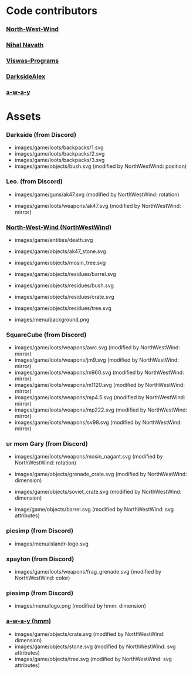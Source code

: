 # Code contributors 
### [North-West-Wind](https://github.com/North-West-Wind)
### [Nihal Navath](https://github.com/NihalNavath)
### [Viswas-Programs](https://github.com/Viswas-Programs)
### [DarksideAlex](https://github.com/DarksideAlex)
### [a-w-a-y](https://github.com/a-w-a-y)

# Assets 

### Darkside (from Discord)
- images/game/loots/backpacks/1.svg
- images/game/loots/backpacks/2.svg
- images/game/loots/backpacks/3.svg
- images/game/objects/bush.svg (modified by NorthWestWind: position)

### Leo. (from Discord)
- images/game/guns/ak47.svg (modified by NorthWestWind: rotation)

- images/game/loots/weapons/ak47.svg (modified by NorthWestWind: mirror)

### [North-West-Wind (NorthWestWind)](https://github.com/North-West-Wind)
- images/game/entities/death.svg

- images/game/objects/ak47_stone.svg
- images/game/objects/mosin_tree.svg

- images/game/objects/residues/barrel.svg
- images/game/objects/residues/bush.svg
- images/game/objects/residues/crate.svg
- images/game/objects/residues/tree.svg

- images/menu/background.png

### SquareCube (from Discord)
- images/game/loots/weapons/awc.svg (modified by NorthWestWind: mirror)
- images/game/loots/weapons/jm9.svg (modified by NorthWestWind: mirror)
- images/game/loots/weapons/m960.svg (modified by NorthWestWind: mirror)
- images/game/loots/weapons/m1120.svg (modified by NorthWestWind: mirror)
- images/game/loots/weapons/mp4.5.svg (modified by NorthWestWind: mirror)
- images/game/loots/weapons/mp222.svg (modified by NorthWestWind: mirror)
- images/game/loots/weapons/sv98.svg (modified by NorthWestWind: mirror)

### ur mom Gary (from Discord)
- images/game/loots/weapons/mosin_nagant.svg (modified by NorthWestWind: rotation)

- images/game/objects/grenade_crate.svg (modified by NorthWestWind: dimension)
- images/game/objects/soviet_crate.svg (modified by NorthWestWind: dimension)
- image/game/objects/barrel.svg (modified by NorthWestWind: svg attributes)

### piesimp (from Discord)
- images/menu/islandr-logo.svg 

### xpayton (from Discord)
- images/game/loots/weapons/frag_grenade.svg (modified by NorthWestWind: color)

### piesimp (from Discord)
 - images/menu/logo.png (modified by hmm: dimension)

### [a-w-a-y (hmm)](https://github.com/a-w-a-y)
- images/game/objects/crate.svg (modified by NorthWestWind: dimension)
- images/game/objects/stone.svg (modified by NorthWestWind: svg attributes)
- images/game/objects/tree.svg (modified by NorthWestWind: svg attributes)